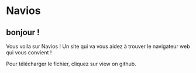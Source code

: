 # Navios

## bonjour !

Vous voila sur Navios ! Un site qui va vous aidez à trouver le navigateur web qui vous convient !

Pour télécharger le fichier, cliquez sur view on github.
